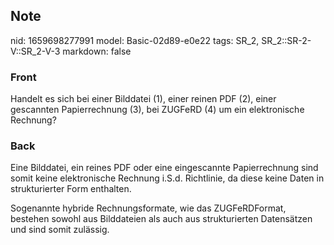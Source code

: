 ## Note
nid: 1659698277991
model: Basic-02d89-e0e22
tags: SR_2, SR_2::SR-2-V::SR_2-V-3
markdown: false

### Front
Handelt es sich bei einer Bilddatei (1), einer reinen PDF (2), einer gescannten Papierrechnung (3), bei ZUGFeRD (4) um ein elektronische Rechnung?

### Back
Eine Bilddatei, ein reines PDF oder eine eingescannte Papierrechnung sind somit keine elektronische Rechnung i.S.d. Richtlinie, da diese keine Daten in strukturierter Form enthalten. 

Sogenannte hybride Rechnungsformate, wie das ZUGFeRDFormat, bestehen sowohl aus Bilddateien als auch aus strukturierten Datensätzen und sind somit zulässig.
